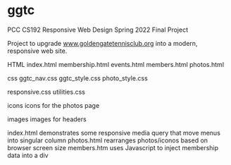 # ggtc


PCC
CS192 Responsive Web Design
Spring 2022
Final Project

<p>
  
  Project to upgrade www.goldengatetennisclub.org into a modern, responsive web site.
  
  
  HTML
  index.html
  membership.html
  events.html
  members.html
  photos.html
  
  css
  ggtc_nav.css
  ggtc_style.css
  photo_style.css
  
  responsive.css
  utilities.css
  
  icons
  icons for the photos page
  
  images
  images for headers
  
  index.html demonstrates some responsive media query that move menus into singular column
  photos.html rearranges photos/iconos based on browser screen size
  members.htm uses Javascript to inject membership data into a div
  
  
  
  
  
  
  
